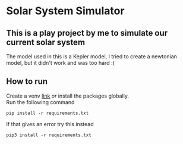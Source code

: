 # Solar System Simulator

## This is a play project by me to simulate our current solar system

The model used in this is a Kepler model, I tried to create a newtonian model, but it didn't work and was too hard :(

## How to run
Create a venv [link](https://docs.python.org/3/library/venv.html) _or_ install the packages globally. <br/>
Run the following command 
```
pip install -r requirements.txt
```
If that gives an error try this instead
```
pip3 install -r requirements.txt
```